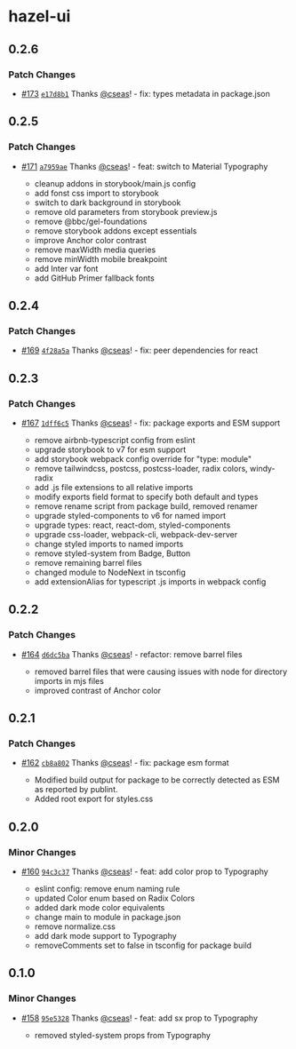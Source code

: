# hazel-ui

## 0.2.6

### Patch Changes

- [#173](https://github.com/hazel-ui/hazel-ui/pull/173) [`e17d8b1`](https://github.com/hazel-ui/hazel-ui/commit/e17d8b1ff3b8fc7ba55898368454bbf05588e9ef) Thanks [@cseas](https://github.com/cseas)! - fix: types metadata in package.json

## 0.2.5

### Patch Changes

- [#171](https://github.com/hazel-ui/hazel-ui/pull/171) [`a7959ae`](https://github.com/hazel-ui/hazel-ui/commit/a7959ae077a96431da309c5c5f2544e410279e21) Thanks [@cseas](https://github.com/cseas)! - feat: switch to Material Typography

  - cleanup addons in storybook/main.js config
  - add fonst css import to storybook
  - switch to dark background in storybook
  - remove old parameters from storybook preview.js
  - remove @bbc/gel-foundations
  - remove storybook addons except essentials
  - improve Anchor color contrast
  - remove maxWidth media queries
  - remove minWidth mobile breakpoint
  - add Inter var font
  - add GitHub Primer fallback fonts

## 0.2.4

### Patch Changes

- [#169](https://github.com/hazel-ui/hazel-ui/pull/169) [`4f28a5a`](https://github.com/hazel-ui/hazel-ui/commit/4f28a5a88bfce3d7e6fc85b55403e62e38a71c64) Thanks [@cseas](https://github.com/cseas)! - fix: peer dependencies for react

## 0.2.3

### Patch Changes

- [#167](https://github.com/hazel-ui/hazel-ui/pull/167) [`1dff6c5`](https://github.com/hazel-ui/hazel-ui/commit/1dff6c533fdfb603c7c3155034e44086bbe36f75) Thanks [@cseas](https://github.com/cseas)! - fix: package exports and ESM support

  - remove airbnb-typescript config from eslint
  - upgrade storybook to v7 for esm support
  - add storybook webpack config override for "type: module"
  - remove tailwindcss, postcss, postcss-loader, radix colors, windy-radix
  - add .js file extensions to all relative imports
  - modify exports field format to specify both default and types
  - remove rename script from package build, removed renamer
  - upgrade styled-components to v6 for named import
  - upgrade types: react, react-dom, styled-components
  - upgrade css-loader, webpack-cli, webpack-dev-server
  - change styled imports to named imports
  - remove styled-system from Badge, Button
  - remove remaining barrel files
  - changed module to NodeNext in tsconfig
  - add extensionAlias for typescript .js imports in webpack config

## 0.2.2

### Patch Changes

- [#164](https://github.com/hazel-ui/hazel-ui/pull/164) [`d6dc5ba`](https://github.com/hazel-ui/hazel-ui/commit/d6dc5ba96a10950eff8b2cd8351a3ee0e70704ad) Thanks [@cseas](https://github.com/cseas)! - refactor: remove barrel files

  - removed barrel files that were causing issues with node for directory imports in mjs files
  - improved contrast of Anchor color

## 0.2.1

### Patch Changes

- [#162](https://github.com/hazel-ui/hazel-ui/pull/162) [`cb8a802`](https://github.com/hazel-ui/hazel-ui/commit/cb8a8020e60b4f90878b7bdd50f145e9df8cc46f) Thanks [@cseas](https://github.com/cseas)! - fix: package esm format

  - Modified build output for package to be correctly detected as ESM as reported by publint.
  - Added root export for styles.css

## 0.2.0

### Minor Changes

- [#160](https://github.com/hazel-ui/hazel-ui/pull/160) [`94c3c37`](https://github.com/hazel-ui/hazel-ui/commit/94c3c370098e44bb5302f327070a7bb35f3b14a0) Thanks [@cseas](https://github.com/cseas)! - feat: add color prop to Typography

  - eslint config: remove enum naming rule
  - updated Color enum based on Radix Colors
  - added dark mode color equivalents
  - change main to module in package.json
  - remove normalize.css
  - add dark mode support to Typography
  - removeComments set to false in tsconfig for package build

## 0.1.0

### Minor Changes

- [#158](https://github.com/hazel-ui/hazel-ui/pull/158) [`95e5328`](https://github.com/hazel-ui/hazel-ui/commit/95e5328ef6c738c6a4858d83a766e63ac7f8c504) Thanks [@cseas](https://github.com/cseas)! - feat: add sx prop to Typography

  - removed styled-system props from Typography
